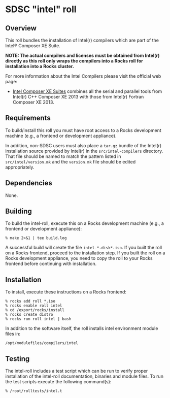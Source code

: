 # SDSC "intel" roll

## Overview

This roll bundles the installation of Intel(r) compilers which are part of the
Intel® Composer XE Suite.

**NOTE: The actual compilers and licenses must be obtained from Intel(r)
directly as this roll only wraps the compilers into a Rocks roll for
installation into a Rocks cluster.**

For more information about the Intel Compilers please visit the official web
page:

- <a href="http://software.intel.com/en-us/intel-composer-xe"
target="_blank">Intel Composer XE Suites</a> combines all the serial and
parallel tools from Intel(r) C++ Composer XE 2013 with those from Intel(r)
Fortran Composer XE 2013.


## Requirements

To build/install this roll you must have root access to a Rocks development
machine (e.g., a frontend or development appliance).

In addition, non-SDSC users must also place a `tar.gz` bundle of the Intel(r) installation source provided by Intel(r) in the `src/intel-compilers` directory. That file should be named to match the pattern listed in `src/intel/version.mk` and the `version.mk` file should be edited appropriately.


## Dependencies

None.


## Building

To build the intel-roll, execute this on a Rocks development
machine (e.g., a frontend or development appliance):

```shell
% make 2>&1 | tee build.log
```

A successful build will create the file `intel-*.disk*.iso`.  If you built the
roll on a Rocks frontend, proceed to the installation step. If you built the
roll on a Rocks development appliance, you need to copy the roll to your Rocks
frontend before continuing with installation.


## Installation

To install, execute these instructions on a Rocks frontend:

```shell
% rocks add roll *.iso
% rocks enable roll intel
% cd /export/rocks/install
% rocks create distro
% rocks run roll intel | bash
```

In addition to the software itself, the roll installs intel environment
module files in:

```shell
/opt/modulefiles/compilers/intel
```


## Testing

The intel-roll includes a test script which can be run to verify proper
installation of the intel-roll documentation, binaries and module files. To
run the test scripts execute the following command(s):

```shell
% /root/rolltests/intel.t 
```
